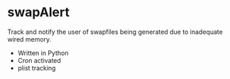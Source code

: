 # swapAlert
Track and notify the user of swapfiles being generated due to inadequate wired memory.  
  
- Written in Python  
- Cron activated  
- plist tracking
